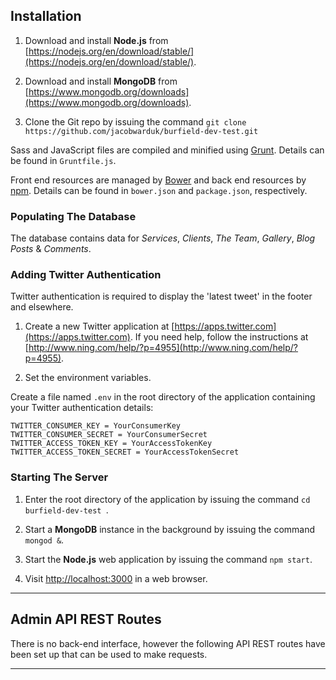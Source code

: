 ## Installation ##

1. Download and install **Node.js** from [https://nodejs.org/en/download/stable/](https://nodejs.org/en/download/stable/).

2. Download and install **MongoDB** from [https://www.mongodb.org/downloads](https://www.mongodb.org/downloads).

3. Clone the Git repo by issuing the command `git clone https://github.com/jacobwarduk/burfield-dev-test.git`


Sass and JavaScript files are compiled and minified using [Grunt](http://gruntjs.com/). Details can be found in `Gruntfile.js`.

Front end resources are managed by [Bower](http://bower.io) and back end resources by [npm](https://www.npmjs.com). Details can be found in `bower.json` and `package.json`, respectively.



### Populating The Database ###

The database contains data for *Services*, *Clients*, *The Team*, *Gallery*, *Blog Posts* & *Comments*.


### Adding Twitter Authentication ###
Twitter authentication is required to display the 'latest tweet' in the footer and elsewhere.

1. Create a new Twitter application at [https://apps.twitter.com](https://apps.twitter.com). If you need help, follow the instructions at [http://www.ning.com/help/?p=4955](http://www.ning.com/help/?p=4955).

2. Set the environment variables.

Create a file named `.env` in the root directory of the application containing your Twitter authentication details:

    TWITTER_CONSUMER_KEY = YourConsumerKey
    TWITTER_CONSUMER_SECRET = YourConsumerSecret
    TWITTER_ACCESS_TOKEN_KEY = YourAccessTokenKey
    TWITTER_ACCESS_TOKEN_SECRET = YourAccessTokenSecret


### Starting The Server ###

1. Enter the root directory of the application by issuing the command `cd burfield-dev-test
`.

1. Start a **MongoDB** instance in the background by issuing the command `mongod &`.

1. Start the **Node.js** web application by issuing the command `npm start`.

1. Visit [http://localhost:3000](http://:3000) in a web browser.

___


## Admin API REST Routes ##
There is no back-end interface, however the following API REST routes have been set up that can be used to make requests.



---
